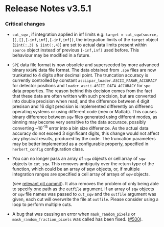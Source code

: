 # Release Notes v3.5.1



### Critical changes
 - `cut_sqw` , if integration applied in inf limits e.g. `target = cut_sqw(source,[],[],[-inf,inf],[-inf,inf])`, the integration limits of the `target` object (`iint(:,3) & iint(:,4)`) are set to actual data limits present within `source` object instead of previous  `[-inf,inf]` used before. This behaviour may be modified in a future.
 
 - `SPE` data file format is now obsolete and superseeded by more advanced binary `NXSPE` data file format. The data obtained from `.spe` files are now trunkated to 4 digits after decimal point. The truncation accuracy is currently controlled by constant `asciipar_loader.ASCII_PARAM_ACCURACY` for detector positions and `loader_ascii.ASCII_DATA_ACCURACY` for `spe` data  properties. The reason behind this decision comes from the fact that these data are often written with such precision, but are converted into double precision when read, and the difference between 4 digit presison and 16 digit precision is implemented differently on differenc operating systems or using different code (mex or Matlab). This causes binary difference between `sqw` files generated using different modes, as binning may become very sensitive to the data accurace, possibly converting ~10<sup>-15</sup> error into a bin size difference.  As the actual data accuracy do not exceed 3 significant digits, this change would not affect any physical results, produced by the code.
 The truncation parameters may be better implemented as a configurable property, specified in `herbert_config` configuration class.

- You can no longer pass an array of `sqw` objects or cell array of `sqw`
  objects to `cut_sqw`.
  This removes ambiguity over the return type of the function,
  which could be an array of sqw objects, or, if multiple integration ranges
  are specified a cell array of arrays of `sqw` objects.

  (see [relevant git commit](https://github.com/pace-neutrons/Horace/commit/cdc4141b43e5d063e2edb5f36203cb6a930a4119)).
  It also removes the problem of only being able to specify one path as the
  `outfile` argument.
  If an array of `sqw` objects or `sqw` file names was passed to `cut_sqw` and
  the `outfile` argument was given,
  each cut will overwrite the file at `outfile`.
  Please consider using a loop to perform multiple cuts.


- A bug that was causing an error when `mask_random_pixels` or
  `mask_random_fraction_pixels` was called has been fixed.
  ([#500](https://github.com/pace-neutrons/Horace/issues/500)).
